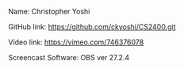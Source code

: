 Name: Christopher Yoshi

GitHub link: https://github.com/ckyoshi/CS2400.git

Video link: https://vimeo.com/746376078

Screencast Software: OBS ver 27.2.4
